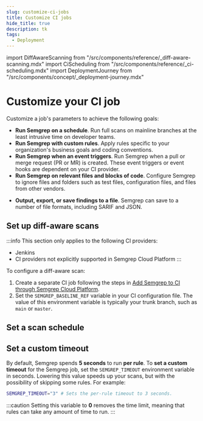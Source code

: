 ```yaml
---
slug: customize-ci-jobs 
title: Customize CI jobs 
hide_title: true
description: tk
tags:
  - Deployment
---
```


import DiffAwareScanning from "/src/components/reference/_diff-aware-scanning.mdx"
import CiScheduling from "/src/components/reference/_ci-scheduling.mdx"
import DeploymentJourney from "/src/components/concept/_deployment-journey.mdx"

# Customize your CI job

<DeploymentJourney />

Customize a job's parameters to achieve the following goals:

* **Run Semgrep on a schedule**. Run full scans on mainline branches at the least intrusive time on developer teams.
* **Run Semgrep with custom rules**. Apply rules specific to your organization's business goals and coding conventions.
* **Run Semgrep when an event triggers**. Run Semgrep when a pull or merge request (PR or MR) is created. These event triggers or event hooks are dependent on your CI provider.
* **Run Semgrep on relevant files and blocks of code**. Configure Semgrep to ignore files and folders such as test files, configuration files, and files from other vendors.
<!-- * **Configure a Semgrep CI job to pass even when any finding is detected**. By default, stand-alone configurations fail when any finding is detected. You can also configure Semgrep to pass CI jobs when findings are reported. -->
* **Output, export, or save findings to a file**. Semgrep can save to a number of file formats, including SARIF and JSON.

## Set up diff-aware scans

:::info
This section only applies to the following CI providers:

- Jenkins
- CI providers not explicitly supported in Semgrep Cloud Platform
:::

<DiffAwareScanning />

To configure a diff-aware scan:

1. Create a separate CI job following the steps in [Add Semgrep to CI through Semgrep Cloud Platform](/deployment/add-semgrep-to-ci/#add-semgrep-to-ci-through-semgrep-cloud-platform).
1. Set the `SEMGREP_BASELINE_REF` variable in your CI configuration file. The value of this environment variable is typically your trunk branch, such as `main` or `master`.

## Set a scan schedule

<CiScheduling />

## Set a custom timeout

By default, Semgrep spends **5 seconds** to run **per rule**. To **set a custom timeout** for the Semgrep job, set the `SEMGREP_TIMEOUT` environment variable in seconds. Lowering this value speeds up your scans, but with the possibility of skipping some rules. For example:

```sh
SEMGREP_TIMEOUT="3" # Sets the per-rule timeout to 3 seconds.
```

:::caution
Setting this variable to **0** removes the time limit, meaning that rules can take any amount of time to run.
:::